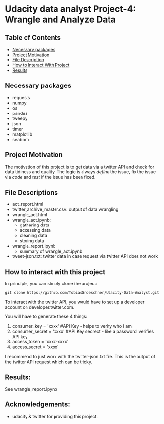 # Udacity data analyst Project-4: Wrangle and Analyze Data


## Table of Contents
 * [Necessary packages](#necessary-packages)
 * [Project Motivation](#project-motivation)
 * [File Description](#file-description)
 * [How to Interact With Project](#how-to-interact-with-project)
 * [Results](#results)

## Necessary packages

- requests
- numpy 
- os
- pandas
- tweepy
- json
- timer
- matplotlib
- seaborn

## Project Motivation

The motivation of this project is to get data via a twitter API and check for data tidiness and quality. The logic is always *define* the issue, fix the issue via *code* and *test* if the issue has been fixed. 

## File Descriptions

- act_report.html
- twitter_archive_master.csv: output of data wrangling
- wrangle_act.html
- wrangle_act.ipynb: 
    - gathering data
    - accessing data
    - cleaning data
    - storing data
- wrangle_report.ipynb
    - summary of wrangle_act.ipynb
- tweet-json.txt: twitter data in case request via twitter API does not work

## How to interact with this project

In principle, you can simply clone the project:

`git clone https://github.com/TobiasGroeschner/Udacity-Data-Analyst.git`

To interact with the twitter API, you would have to set up a developer account on developer.twitter.com.

You will have to generate these 4 things:

1. consumer_key = 'xxxx' #API Key - helps to verify who I am
2. consumer_secret = 'xxxx' #API Key secrect - like a password, verifies API key
3. access_token = 'xxxx-xxxx' 
4. access_secret = 'xxxx'

I recommend to just work with the twitter-json.txt file. This is the output of the twitter API request which can be tricky.

## Results: 

See wrangle_report.ipynb

## Acknowledgements:
- udacity & twitter for providing this project.